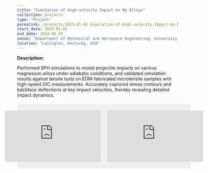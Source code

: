 ```yaml
---
title: "Simulation of High-velocity Impact on Mg Alloys"
collection: projects
type: "Project"
permalink: /projects/2023-01-01-Simulation-of-High-velocity-Impact-on-Mg-Alloys
start_date: 2023-01-01
end_date: 2024-06-30
venue: "Department of Mechanical and Aerospace Engineering, University of Kentucky"  
location: "Lexington, Kentucky, USA"
---
```


**Description:**  

Performed SPH simulations to model projectile impacts on various magnesium alloys under adiabatic conditions, and validated simulation results against tensile tests on EDM-fabricated microtensile samples with high-speed DIC measurements. Accurately captured stress contours and backface deflections at key impact velocities, thereby revealing detailed impact dynamics.

<div style="width: 100%; max-width: 1200px; margin: 20px auto; background: #eee; padding: 20px;">
  <div style="display: flex; justify-content: center; gap: 20px;">
    <iframe width="300" height="160" src="https://www.youtube.com/embed/Mgilk_iLav4" 
            frameborder="0" 
            allow="accelerometer; autoplay; clipboard-write; encrypted-media; gyroscope; picture-in-picture" 
            allowfullscreen>
    </iframe>
    <iframe width="300" height="160" src="https://www.youtube.com/embed/IUMIIelIUYs" 
            frameborder="0" 
            allow="accelerometer; autoplay; clipboard-write; encrypted-media; gyroscope; picture-in-picture" 
            allowfullscreen>
    </iframe>
  </div>
</div>






